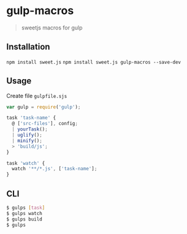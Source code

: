 gulp-macros
===========

> sweetjs macros for gulp

Installation
------------

`npm install sweet.js`
`npm install sweet.js gulp-macros --save-dev`

Usage
-----

Create file `gulpfile.sjs`

```js
var gulp = require('gulp');

task 'task-name' {
  @ ['src-files'], config;
  | yourTask();
  | uglify();
  | minify();
  > 'build/js';
}

task 'watch' {
  watch '**/*.js', ['task-name'];
}
```

CLI
---

```bash
$ gulps [task]
$ gulps watch
$ gulps build
$ gulps
```
